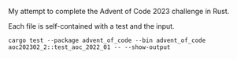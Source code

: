 My attempt to complete the Advent of Code 2023 challenge in Rust.

Each file is self-contained with a test and the input.  

```cargo test --package advent_of_code --bin advent_of_code aoc202302_2::test_aoc_2022_01 -- --show-output```







